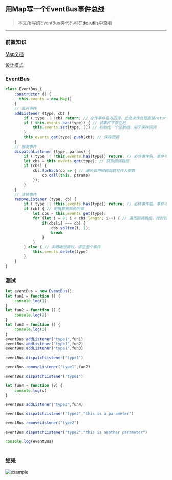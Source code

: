## 用Map写一个EventBus事件总线

> 本文所写的EventBus类代码可在[dc-utils](https://github.com/dc-ken-jiu/dc-utils/blob/master/src/eventBus.ts)中查看

---

### 前置知识

[Map文档](https://developer.mozilla.org/zh-CN/docs/Web/JavaScript/Reference/Global_Objects/Map)

[设计模式](https://www.cnblogs.com/tugenhua0707/p/5198407.html#_labe8)

### EventBus

``` js
class EventBus {
    constructor () {
      this.events = new Map()
    }
    // 监听事件
    addListener (type, cb) {
        if (!type || !cb) return; // 必传事件名与回调，此处未作处理直接return，可做一些抛错处理
        if (!this.events.has(type)) { // 该事件不存在时
            this.events.set(type, []) // 初始化一个空数组，用于保存回调
        }
        this.events.get(type).push(cb); // 保存回调
    }
    // 触发事件
    dispatchListener (type, params) {
        if (!type || !this.events.has(type)) return; // 必传事件名，事件不存在直接return
        let cbs = this.events.get(type); // 获取回调数组
        if (cbs) {
            cbs.forEach(cb => { // 遍历调用回调函数并传入参数
                cb.call(this, params) 
            });
        }
    }
    // 注销事件
    removeListener (type, cb) {
        if (!type || !this.events.has(type)) return; // 必传事件名，事件不存在直接return
        if (cb) { // 明确要删除的回调
            let cbs = this.events.get(type);
            for (let i = 0; i < cbs.length; i++) { // 遍历回调数组，找到目标回调并删除
                if(cbs[i] === cb) {
                    cbs.splice(i, 1);
                    break
                }
            }
        } else { // 未明确回调时，清空整个事件
            this.events.delete(type)
        }
    }
}
```

### 测试

``` js
let eventBus = new EventBus();
let fun1 = function () {
    console.log(1)
}
let fun2 = function () {
    console.log(2)
}
let fun3 = function () {
    console.log(3)
}
eventBus.addListener("type1",fun1)
eventBus.addListener("type1",fun2)
eventBus.addListener("type1",fun3)

eventBus.dispatchListener("type1")

eventBus.removeListener("type1",fun2)

eventBus.dispatchListener("type1")

let fun4 = function (v) {
    console.log(v)
}

eventBus.addListener("type2",fun4)

eventBus.dispatchListener("type2","this is a parameter")

eventBus.removeListener("type2")

eventBus.dispatchListener("type2","this is another parameter")

console.log(eventBus)
  
```

### 结果

<img :src="$withBase('/imgs/js/eventBus/example.png')" alt="example">

